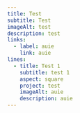 ```yaml
---
title: Test
subtitle: Test
imageAlt: test
description: test
links:
  - label: auie
    link: auie
lines:
  - title: Test 1
    subtitle: test 1
    aspect: square
    project: test
    imageAlt: auie
    description: auie
---
```

